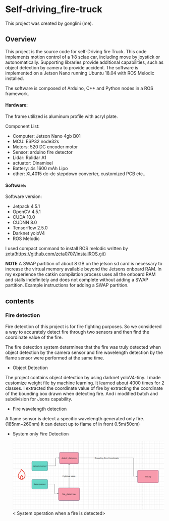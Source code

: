 # Self-driving_fire-truck

This project was created by gonglini (me).

## Overview
This project is the source code for self-Driving fire Truck. This code implements motion control of a 1:8 sclae car, including move by joystick or autonomatically. Supporting libraries provide additional capabilities, such as object detection by camera to provide accident. The software is implemented on a Jetson Nano running Ubuntu 18.04 with ROS Melodic installed.

The software is composed of Arduino, C++ and Python nodes in a ROS framework.

#### Hardware:
The frame utilized is aluminum profile with acryl plate. 

Component List:
* Computer: Jetson Nano 4gb B01 
* MCU: ESP32 node32s
* Motors: 520 DC encoder motor
* Sensor: arduino fire detector 
* Lidar: Rplidar A1
* actuator: Dinamixel
* Battery: 4s 1600 mAh Lipo
* other: XL4015 dc-dc stepdown converter, customized PCB etc..


#### Software:

Software version:
* Jetpack 4.5.1
* OpenCV 4.5.1
* CUDA 10.0
* CUDNN 8.0
* Tensorflow 2.5.0
* Darknet yoloV4
* ROS Melodic

I used compact command to install ROS melodic written by zeta(https://github.com/zeta0707/installROS.git)

**NOTE**  A SWAP partition of about 8 GB on the jetson sd card is necessary to increase the virtual memory available beyond the Jetsons onboard RAM. In my experience the catkin compilation process uses all the onboard RAM and stalls indefinitely and does not complete without adding a SWAP partition. Example instructions for adding a SWAP partition. 

## contents
### Fire detection

Fire detection of this project is for fire fighting purposes. So we considered a way to accurately detect fire through two sensors and then find the coordinate value of the fire.

The fire detection system determines that the fire was truly detected when object detection by the camera sensor and fire wavelength detection by the flame sensor were performed at the same time.

* Object Detection

The project contains object detection by using darknet yoloV4-tiny. 
I made customize weight file by machine learning. 
It learned about 4000 times for 2 classes. 
I extracted the coordinate value of fire by extracting the coordinate of the bounding box drawn when detecting fire.
And i modified batch and subdivision for Jsons capability.



* Fire wavelength detection

A flame sensor is detect a specific wavelength generated only fire.(185nm~260nm) It can detect up to flame of in front 0.5m(50cm)
  
  
* System only Fire Detection  

  <img src = https://github.com/yongscode/Fire-Detected-by-two-senser-/blob/main/data.PNG>
                                           < System operation when a fire is detected>
  

